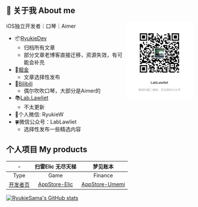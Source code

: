 
<!-- <img align="right" src="https://github-readme-stats.vercel.app/api?username=RyukieSama&count_private=true&show_icons=true&theme=dark&include_all_commits=true" /> -->

## 👋 关于我 About me

<img align="right" src="公众号.JPG" width = "36%"/>

iOS独立开发者｜口琴｜Aimer

- 📦[RyukieDev](https://ryukiedev.gitbook.io/wiki/)
  -  归档所有文章
  -  部分文章老博客直接迁移，资源失效，有可能会补充
- 💎[掘金](https://juejin.cn/user/405083464942519)
  - 文章选择性发布
- 🍻[Bilibili](https://space.bilibili.com/257240)
  - 偶尔吹吹口琴，大部分是Aimer的
- 📚[Lab.Lawliet](http://www.l-lawliet.com/)
  - 不太更新
- 🌱个人微信: RyukieW
- 🍀微信公众号：LabLawliet
  - 选择性发布一些精选内容

## 个人项目 My products

| - | 扫雷Elic 无尽天梯 | 梦见账本 |
|:----:|:----:|:----:|
|Type|Game|Finance|
|[开发者页](https://apps.apple.com/cn/developer/rongqing-wang/id1264542103)|[AppStore-Elic](https://apps.apple.com/cn/app/id1488204246)|[AppStore-Umemi](https://apps.apple.com/cn/app/id1498426607)|


[![RyukieSama's GitHub stats](https://github-readme-stats.vercel.app/api?username=RyukieSama&count_private=true&show_icons=true&theme=dark&include_all_commits=true)](https://github.com/RyukieSama/github-readme-stats)

